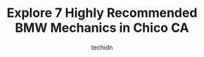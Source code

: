 ---
layout: ampstory
image: https://images.unsplash.com/photo-1563059999-9bcd13ce672d?ixlib=rb-4.0.3&ixid=MnwxMjA3fDB8MHxwaG90by1wYWdlfHx8fGVufDB8fHx8&auto=format&fit=crop&w=640&h=853&q=80
author: techidn
featured: false
description: Discover the 7 best BMW Mechanic in Chico CA, USA and ensure your vehicle receives the highest quality of care. These trusted professionals are known for their skill, knowledge, and dedicati
title: Explore 7 Highly Recommended BMW Mechanics in Chico CA
cover:
   title: Explore 7 Highly Recommended BMW Mechanics in Chico CA
   subtitle: Rickpate
   background: https://images.unsplash.com/photo-1563059999-9bcd13ce672d?ixlib=rb-4.0.3&ixid=MnwxMjA3fDB8MHxwaG90by1wYWdlfHx8fGVufDB8fHx8&auto=format&fit=crop&w=640&h=853&q=80

pages: 
 - layout: thirds
   top: <h1>#1 Gills Motorworks</h1>
   bottom: "<p>Patrick was great! Literally the best customer service, I went in to have a complete brake /rotar change and he was able to do it within 3 hrs. He takes his time to make </p>"
   background: https://www.knot35.com/toplist/wp-content/uploads/2023/06/best-bmw-mechanic-1-in-chico-ca-1685832233.jpeg
   backgroundblur: true
 - layout: thirds
   top: <h1>#2 Garys Automotive</h1>
   bottom: "<p>160 Rio Lindo Ave, Chico, CA 95926, United States</p>"
   background: https://www.knot35.com/toplist/wp-content/uploads/2023/06/best-bmw-mechanic-2-in-chico-ca-1685832234.jpeg
   cta:
      link: https://www.knot35.com/toplist/explore-7-highly-recommended-bmw-mechanics-in-chico-ca/
      text: Explore 7 Highly Recommended BMW Mechanics in Chico CA
 - layout: thirds
   top: <h1>#3 Younique Automotive Service Center</h1>
   bottom: "<p>3871 Benatar Way, Chico, CA 95928, United States</p>"
   background: https://www.knot35.com/toplist/wp-content/uploads/2023/06/best-bmw-mechanic-3-in-chico-ca-1685832234.jpeg
   cta:
      link: https://www.knot35.com/toplist/explore-7-highly-recommended-bmw-mechanics-in-chico-ca/
      text: Explore 7 Highly Recommended BMW Mechanics in Chico CA
 - layout: thirds
   top: <h1>#4 C & M Automotive</h1>
   bottom: "<p>1188 E Lassen Ave, Chico, CA 95973, United States</p>"
   background: https://images.unsplash.com/photo-1462556791646-c201b8241a94?ixlib=rb-4.0.3&ixid=MnwxMjA3fDB8MHxwaG90by1wYWdlfHx8fGVufDB8fHx8&auto=format&fit=crop&w=640&h=853&q=80
   cta:
      link: https://www.knot35.com/toplist/explore-7-highly-recommended-bmw-mechanics-in-chico-ca/
      text: Explore 7 Highly Recommended BMW Mechanics in Chico CA
 - layout: thirds
   top: <h1>#5 Precision Auto Repair</h1>
   bottom: "<p>3080 Thorntree Dr #5, Chico, CA 95973, United States</p>"
   background: https://images.unsplash.com/photo-1632260260864-caf7fde5ec36?ixlib=rb-4.0.3&ixid=MnwxMjA3fDB8MHxwaG90by1wYWdlfHx8fGVufDB8fHx8&auto=format&fit=crop&w=640&h=853&q=80
   cta:
      link: https://www.knot35.com/toplist/explore-7-highly-recommended-bmw-mechanics-in-chico-ca/
      text: Explore 7 Highly Recommended BMW Mechanics in Chico CA
 - layout: thirds
   top: <h1>#6 Chico Auto Tech</h1>
   bottom: "<p>3330 CA-32 ste c, Chico, CA 95973, United States</p>"
   background: https://images.unsplash.com/photo-1488554378835-f7acf46e6c98?ixlib=rb-4.0.3&ixid=MnwxMjA3fDB8MHxwaG90by1wYWdlfHx8fGVufDB8fHx8&auto=format&fit=crop&w=640&h=853&q=80
   cta:
      link: https://www.knot35.com/toplist/explore-7-highly-recommended-bmw-mechanics-in-chico-ca/
      text: Explore 7 Highly Recommended BMW Mechanics in Chico CA
 - layout: thirds
   top: <h1>#7 L.E. AUTOMOTIVE</h1>
   bottom: "<p>2961 CA-32 Ste #1, Chico, CA 95973, United States</p>"
   background: https://images.unsplash.com/photo-1552083974-186346191183?ixlib=rb-4.0.3&ixid=MnwxMjA3fDB8MHxwaG90by1wYWdlfHx8fGVufDB8fHx8&auto=format&fit=crop&w=640&h=853&q=80
   cta:
      link: https://www.knot35.com/toplist/explore-7-highly-recommended-bmw-mechanics-in-chico-ca/
      text: Explore 7 Highly Recommended BMW Mechanics in Chico CA
 - layout: thirds
   middle: Continue reading...
   background: https://images.unsplash.com/photo-1541356665065-22676f35dd40?ixlib=rb-4.0.3&ixid=MnwxMjA3fDB8MHxwaG90by1wYWdlfHx8fGVufDB8fHx8&auto=format&fit=crop&w=640&h=853&q=80
   cta:
      link: https://www.knot35.com/toplist/explore-7-highly-recommended-bmw-mechanics-in-chico-ca/
      text: Explore 7 Highly Recommended BMW Mechanics in Chico CA
      
---